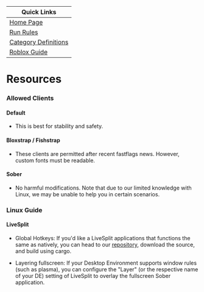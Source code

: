 | Quick Links |
|---|
| [Home Page](https://lightwork-speedrunning.github.io/light-work-speedrunning/) |
| [Run Rules](https://lightwork-speedrunning.github.io/light-work-speedrunning/run_rules.html) |
| [Category Definitions](https://lightwork-speedrunning.github.io/light-work-speedrunning/category_definitions.html) |
| [Roblox Guide](https://lightwork-speedrunning.github.io/light-work-speedrunning/roblox_guide.html) |

# Resources

### Allowed Clients

#### Default
- This is best for stability and safety.

#### Bloxstrap / Fishstrap
- These clients are permitted after recent fastflags news. However, custom fonts must be readable.

#### Sober
- No harmful modifications. Note that due to our limited knowledge with Linux, we may be unable to help you in certain scenarios.

### Linux Guide
#### LiveSplit
- Global Hotkeys: If you'd like a LiveSplit applications that functions the same as natively, you can head to our [repository](https://github.com/lightwork-speedrunning/livesplit-for-sober/tree/master), download the source, and build using cargo.

- Layering fullscreen: If your Desktop Environment supports window rules (such as plasma), you can configure the "Layer" (or the respective name of your DE) setting of LiveSplit to overlay the fullscreen Sober application.
